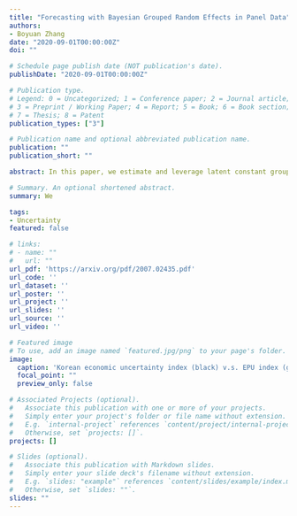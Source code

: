 ```yaml
---
title: "Forecasting with Bayesian Grouped Random Effects in Panel Data"
authors:
- Boyuan Zhang
date: "2020-09-01T00:00:00Z"
doi: ""

# Schedule page publish date (NOT publication's date).
publishDate: "2020-09-01T00:00:00Z"

# Publication type.
# Legend: 0 = Uncategorized; 1 = Conference paper; 2 = Journal article;
# 3 = Preprint / Working Paper; 4 = Report; 5 = Book; 6 = Book section;
# 7 = Thesis; 8 = Patent
publication_types: ["3"]

# Publication name and optional abbreviated publication name.
publication: ""
publication_short: ""

abstract: In this paper, we estimate and leverage latent constant group structure to generate the point, set, and density forecasts for short dynamic panel data. We implement a nonparametric Bayesian approach to simultaneously identify coefficients and group membership in the random effects which are heterogeneous across groups but fixed within a group. This method allows us to flexibly incorporate subjective prior knowledge on the group structure that potentially improves the predictive accuracy. In Monte Carlo experiments, we demonstrate that our Bayesian grouped random effects (BGRE) estimators produce accurate estimates and score predictive gains over standard panel data estimators. With a data-driven group structure, the BGRE estimators exhibit comparable accuracy of clustering with the *Kmeans* algorithm and outperform a two-step Bayesian grouped estimator whose group structure relies on *Kmeans*. In the empirical analysis, we apply our method to forecast the investment rate across a broad range of firms and illustrate that the estimated latent group structure facilitates forecasts relative to standard panel data estimators.

# Summary. An optional shortened abstract.
summary: We 

tags:
- Uncertainty
featured: false

# links:
# - name: ""
#   url: ""
url_pdf: 'https://arxiv.org/pdf/2007.02435.pdf'
url_code: ''
url_dataset: ''
url_poster: ''
url_project: ''
url_slides: ''
url_source: ''
url_video: ''

# Featured image
# To use, add an image named `featured.jpg/png` to your page's folder. 
image:
  caption: 'Korean economic uncertainty index (black) v.s. EPU index (gray)'
  focal_point: ""
  preview_only: false

# Associated Projects (optional).
#   Associate this publication with one or more of your projects.
#   Simply enter your project's folder or file name without extension.
#   E.g. `internal-project` references `content/project/internal-project/index.md`.
#   Otherwise, set `projects: []`.
projects: []

# Slides (optional).
#   Associate this publication with Markdown slides.
#   Simply enter your slide deck's filename without extension.
#   E.g. `slides: "example"` references `content/slides/example/index.md`.
#   Otherwise, set `slides: ""`.
slides: ""
---
```


